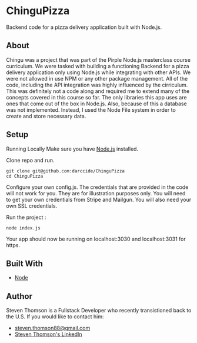# ChinguPizza
Backend code for a pizza delivery application built with Node.js. 

## About
Chingu was a project that was part of the Pirple Node.js masterclass course curriculum. We were tasked with building a functioning Backend for a pizza delivery application only using Node.js while integrating with other APIs. We were not allowed in use NPM or any other package management. All of the code, including the API integration was highly influenced by the cirriculum. This was definitely not a code along and required me to extend many of the concepts covered in this course so far. The only libraries this app uses are ones that come out of the box in Node.js. Also, because of this a database was not implemented. Instead, I used the Node File system in order to create and store necessary data.

## Setup
Running Locally
Make sure you have [Node.js](https://nodejs.org/en/) installed.

Clone repo and run.
```
git clone git@github.com:darccide/ChinguPizza
cd ChinguPizza
```

Configure your own config.js. The credentials that are provided in the code will not work for you. They are for illustration purposes only. You will need to get your own credentials from Stripe and Mailgun. You will also need your own SSL credentials.


Run the project :
```
node index.js
```
Your app should now be running on localhost:3030 and localhost:3031 for https.


## Built With
* [Node](https://nodejs.org/en/)

## Author
Steven Thomson is a Fullstack Developer who recently transistioned back to the U.S. If you would like to contact him:

 * steven.thomson88@gmail.com
 * [Steven Thomson's LinkedIn](https://www.linkedin.com/in/steventhomson1988/)
